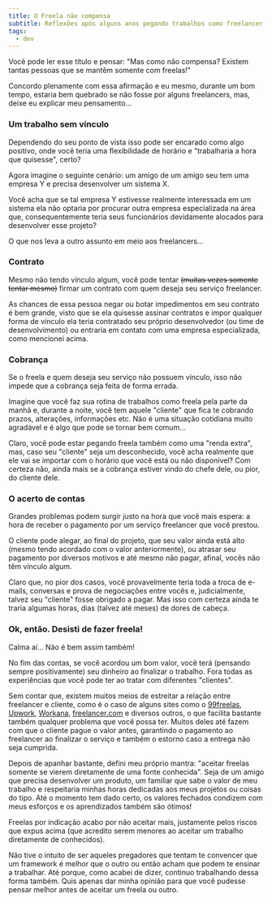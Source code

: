 ```yaml
---
title: O Freela não compensa
subtitle: Reflexões após alguns anos pegando trabalhos como freelancer
tags:
  - dev
---
```

Você pode ler esse título e pensar: "Mas como não compensa? Existem tantas pessoas que se mantêm somente com freelas!"

Concordo plenamente com essa afirmação e eu mesmo, durante um bom tempo, estaria bem quebrado se não fosse por alguns freelancers, mas, deixe eu explicar meu pensamento...

### Um trabalho sem vínculo

Dependendo do seu ponto de vista isso pode ser encarado como algo positivo, onde você teria uma flexibilidade de horário e "trabalharia a hora que quisesse", certo? 

Agora imagine o seguinte cenário: um amigo de um amigo seu tem uma empresa Y e precisa desenvolver um sistema X. 

Você acha que se tal empresa Y estivesse realmente interessada em um sistema ela não optaria por procurar outra empresa especializada na área que, consequentemente teria seus funcionários devidamente alocados para desenvolver esse projeto?

O que nos leva a outro assunto em meio aos freelancers...

### Contrato

Mesmo não tendo vínculo algum, você pode tentar <del>(muitas vezes somente tentar mesmo)</del> firmar um contrato com quem deseja seu serviço freelancer. 

As chances de essa pessoa negar ou botar impedimentos em seu contrato é bem grande, visto que se ela quisesse assinar contratos e impor qualquer forma de vínculo ela teria contratado seu próprio desenvolvedor (ou time de desenvolvimento) ou entraria em contato com uma empresa especializada, como mencionei acima.

### Cobrança

Se o freela e quem deseja seu serviço não possuem vínculo, isso não impede que a cobrança seja feita de forma errada.

Imagine que você faz sua rotina de trabalhos como freela pela parte da manhã e, durante a noite, você tem aquele "cliente" que fica te cobrando prazos, alterações, informações etc. Não é uma situação cotidiana muito agradável e é algo que pode se tornar bem comum...

Claro, você pode estar pegando freela também como uma "renda extra", mas, caso seu "cliente" seja um desconhecido, você acha realmente que ele vai se importar com o horário que você está ou não disponível? Com certeza não, ainda mais se a cobrança estiver vindo do chefe dele, ou pior, do cliente dele.

### O acerto de contas

Grandes problemas podem surgir justo na hora que você mais espera: a hora de receber o pagamento por um serviço freelancer que você prestou.

O cliente pode alegar, ao final do projeto, que seu valor ainda está alto (mesmo tendo acordado com o valor anteriormente), ou atrasar seu pagamento por diversos motivos e até mesmo não pagar, afinal, vocês não têm vínculo algum.

Claro que, no pior dos casos, você provavelmente teria toda a troca de e-mails, conversas e prova de negociações entre vocês e, judicialmente, talvez seu "cliente" fosse obrigado a pagar. Mas isso com certeza ainda te traria algumas horas, dias (talvez até meses) de dores de cabeça.

### Ok, então. Desisti de fazer freela!

Calma aí... Não é bem assim também!

No fim das contas, se você acordou um bom valor, você terá (pensando sempre positivamente) seu dinheiro ao finalizar o trabalho. Fora todas as experiências que você pode ter ao tratar com diferentes "clientes".

Sem contar que, existem muitos meios de estreitar a relação entre freelancer e cliente, como é o caso de alguns sites como o <a href="https://www.99freelas.com.br/" target="_blank">99freelas</a>, <a href="https://www.upwork.com/" target="_blank">Upwork</a>, <a href="https://www.workana.com/pt" target="_blank">Workana</a>, <a href="https://www.freelancer.com/" target="_blank">freelancer.com</a> e diversos outros, o que facilita bastante também qualquer problema que você possa ter. Muitos deles até fazem com que o cliente pague o valor antes, garantindo o pagamento ao freelancer ao finalizar o serviço e também o estorno caso a entrega não seja cumprida.

Depois de apanhar bastante, defini meu próprio mantra: "aceitar freelas somente se vierem diretamente de uma fonte conhecida". Seja de um amigo que precisa desenvolver um produto, um familiar que sabe o valor de meu trabalho e respeitaria minhas horas dedicadas aos meus projetos ou coisas do tipo. Até o momento tem dado certo, os valores fechados condizem com meus esforços e os aprendizados também são ótimos!

Freelas por indicação acabo por não aceitar mais, justamente pelos riscos que expus acima (que acredito serem menores ao aceitar um trabalho diretamente de conhecidos).

Não tive o intuito de ser aqueles pregadores que tentam te convencer que um framework é melhor que o outro ou então acham que podem te ensinar a trabalhar. Até porque, como acabei de dizer, continuo trabalhando dessa forma também. Quis apenas dar minha opinião para que você pudesse pensar melhor antes de aceitar um freela ou outro.